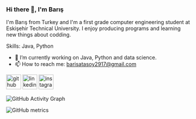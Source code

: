 ### Hi there 👋, I'm Barış
I'm Barış from Turkey and I'm a first grade computer engineering student at Eskişehir Technical University. I enjoy producing programs and learning new things about codding.

Skills: Java, Python 

- 🔭 I’m currently working on Java, Python and data science. 
- 📫 How to reach me: barisatasoy2917@gmail.com 


[<img src='https://cdn.jsdelivr.net/npm/simple-icons@3.0.1/icons/github.svg' alt='github' height='40'>](https://github.com/the-atasoy)  [<img src='https://cdn.jsdelivr.net/npm/simple-icons@3.0.1/icons/linkedin.svg' alt='linkedin' height='40'>](https://www.linkedin.com/in/barış-atasoy-65b166258//)  [<img src='https://cdn.jsdelivr.net/npm/simple-icons@3.0.1/icons/instagram.svg' alt='instagram' height='40'>](https://www.instagram.com/the_atasoy/)  

![GitHub Activity Graph](https://activity-graph.herokuapp.com/graph?username=the-atasoy)  

![GitHub metrics](https://metrics.lecoq.io/the-atasoy)  

